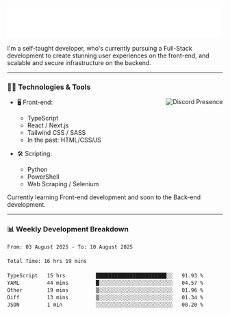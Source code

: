 <img src="assets/wave.svg" alt=":wave:" />

I'm a self-taught developer, who's currently pursuing a Full-Stack development to create stunning user experiences on the front-end, and scalable and secure infrastructure on the backend.

---

### 🧑‍💻 Technologies & Tools

<a href="https://discord.com/users/414304208649453568" target="_blank" rel="nofollow">
   <img src="https://lanyard-profile-readme.vercel.app/api/414304208649453568?idleMessage=Probably%20doing%20something%20else..." alt="Discord Presence" align="right">
</a>

- 🖥️ Front-end:

  - TypeScript
  - React / Next.js
  - Tailwind CSS / SASS
  - In the past: HTML/CSS/JS

- 🛠 Scripting:

  - Python
  - PowerShell
  - Web Scraping / Selenium

Currently learning Front-end development and soon to the Back-end development.

---

### 📊 Weekly Development Breakdown

<!--START_SECTION:waka-->

```txt
From: 03 August 2025 - To: 10 August 2025

Total Time: 16 hrs 19 mins

TypeScript   15 hrs          ███████████████████████░░   91.93 %
YAML         44 mins         █░░░░░░░░░░░░░░░░░░░░░░░░   04.57 %
Other        19 mins         ▒░░░░░░░░░░░░░░░░░░░░░░░░   01.96 %
Diff         13 mins         ▒░░░░░░░░░░░░░░░░░░░░░░░░   01.34 %
JSON         1 min           ░░░░░░░░░░░░░░░░░░░░░░░░░   00.20 %
```

<!--END_SECTION:waka-->

